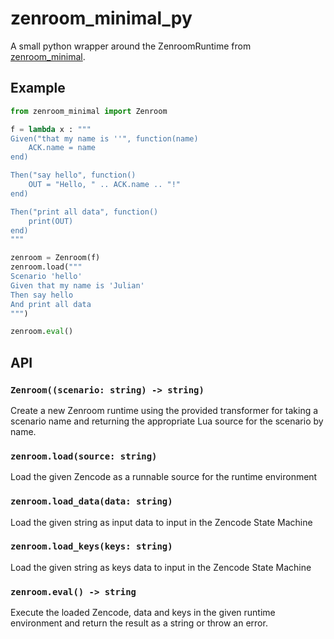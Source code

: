 # zenroom_minimal_py

A small python wrapper around the ZenroomRuntime from [zenroom_minimal](https://github.com/RiddleAndCode/zenroom_minimal).

## Example

```python
from zenroom_minimal import Zenroom

f = lambda x : """
Given("that my name is ''", function(name)
    ACK.name = name
end)

Then("say hello", function()
    OUT = "Hello, " .. ACK.name .. "!"
end)

Then("print all data", function()
    print(OUT)
end)
"""

zenroom = Zenroom(f)
zenroom.load("""
Scenario 'hello'
Given that my name is 'Julian'
Then say hello
And print all data
""")

zenroom.eval()
```

## API

### `Zenroom((scenario: string) -> string)`

Create a new Zenroom runtime using the provided transformer for taking a scenario name and returning the appropriate Lua source for the scenario by name.

### `zenroom.load(source: string)`

Load the given Zencode as a runnable source for the runtime environment

### `zenroom.load_data(data: string)`

Load the given string as input data to input in the Zencode State Machine

### `zenroom.load_keys(keys: string)`

Load the given string as keys data to input in the Zencode State Machine

### `zenroom.eval() -> string`

Execute the loaded Zencode, data and keys in the given runtime environment and return the result as a string or throw an error.
